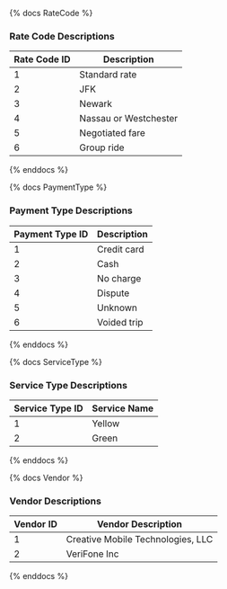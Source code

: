 {% docs RateCode %}

### Rate Code Descriptions

| Rate Code ID | Description                  |
|--------------|------------------------------|
| 1            | Standard rate                |
| 2            | JFK                          |
| 3            | Newark                       |
| 4            | Nassau or Westchester        |
| 5            | Negotiated fare              |
| 6            | Group ride                   |

{% enddocs %}

{% docs PaymentType %}

### Payment Type Descriptions

| Payment Type ID | Description    |
|-----------------|----------------|
| 1               | Credit card    |
| 2               | Cash           |
| 3               | No charge      |
| 4               | Dispute        |
| 5               | Unknown        |
| 6               | Voided trip    |

{% enddocs %}

{% docs ServiceType %}

### Service Type Descriptions

| Service Type ID | Service Name |
|-----------------|--------------|
| 1               | Yellow       |
| 2               | Green        |

{% enddocs %}

{% docs Vendor %}

### Vendor Descriptions

| Vendor ID | Vendor Description                        |
|-----------|-------------------------------------------|
| 1         | Creative Mobile Technologies, LLC         |
| 2         | VeriFone Inc                              |

{% enddocs %}